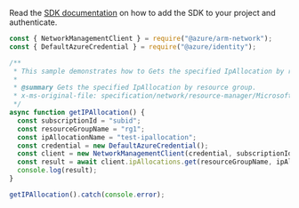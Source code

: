 Read the [SDK documentation](https://github.com/Azure/azure-sdk-for-js/blob/%40azure%2Farm-network_27.0.0/sdk/network/arm-network/README.md) on how to add the SDK to your project and authenticate.

```javascript
const { NetworkManagementClient } = require("@azure/arm-network");
const { DefaultAzureCredential } = require("@azure/identity");

/**
 * This sample demonstrates how to Gets the specified IpAllocation by resource group.
 *
 * @summary Gets the specified IpAllocation by resource group.
 * x-ms-original-file: specification/network/resource-manager/Microsoft.Network/stable/2021-05-01/examples/IpAllocationGet.json
 */
async function getIPAllocation() {
  const subscriptionId = "subid";
  const resourceGroupName = "rg1";
  const ipAllocationName = "test-ipallocation";
  const credential = new DefaultAzureCredential();
  const client = new NetworkManagementClient(credential, subscriptionId);
  const result = await client.ipAllocations.get(resourceGroupName, ipAllocationName);
  console.log(result);
}

getIPAllocation().catch(console.error);
```
